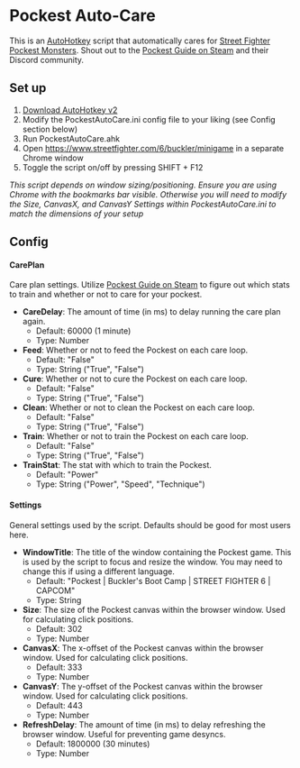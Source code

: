 # Pockest Auto-Care
This is an [AutoHotkey](https://www.autohotkey.com/) script that automatically cares for [Street Fighter Pockest Monsters](https://www.streetfighter.com/6/buckler/minigame). Shout out to the [Pockest Guide on Steam](https://steamcommunity.com/sharedfiles/filedetails/?id=3003515624&tscn=1698405122) and their Discord community.

## Set up
1. [Download AutoHotkey v2](https://www.autohotkey.com/download/ahk-v2.exe)
2. Modify the PockestAutoCare.ini config file to your liking (see Config section below)
3. Run PockestAutoCare.ahk
4. Open https://www.streetfighter.com/6/buckler/minigame in a separate Chrome window
5. Toggle the script on/off by pressing SHIFT + F12

*This script depends on window sizing/positioning. Ensure you are using Chrome with the bookmarks bar visible. Otherwise you will need to modify the Size, CanvasX, and CanvasY Settings within PockestAutoCare.ini to match the dimensions of your setup*


## Config

#### CarePlan
Care plan settings. Utilize [Pockest Guide on Steam](https://steamcommunity.com/sharedfiles/filedetails/?id=3003515624&tscn=1698405122) to figure out which stats to train and whether or not to care for your pockest.

- **CareDelay**: The amount of time (in ms) to delay running the care plan again.
    - Default: 60000 (1 minute)
    - Type: Number
- **Feed**: Whether or not to feed the Pockest on each care loop.
    - Default: "False"
    - Type: String ("True", "False")
- **Cure**: Whether or not to cure the Pockest on each care loop.
    - Default: "False"
    - Type: String ("True", "False")
- **Clean**: Whether or not to clean the Pockest on each care loop.
    - Default: "False"
    - Type: String ("True", "False")
- **Train**: Whether or not to train the Pockest on each care loop.
    - Default: "False"
    - Type: String ("True", "False")
- **TrainStat**: The stat with which to train the Pockest.
    - Default: "Power"
    - Type: String ("Power", "Speed", "Technique")

#### Settings
General settings used by the script. Defaults should be good for most users here.

- **WindowTitle**: The title of the window containing the Pockest game. This is used by the script to focus and resize the window. You may need to change this if using a different language.
    - Default: "Pockest | Buckler's Boot Camp | STREET FIGHTER 6 | CAPCOM"
    - Type: String
- **Size**: The size of the Pockest canvas within the browser window. Used for calculating click positions.
    - Default: 302
    - Type: Number
- **CanvasX**: The x-offset of the Pockest canvas within the browser window. Used for calculating click positions.
    - Default: 333
    - Type: Number
- **CanvasY**: The y-offset of the Pockest canvas within the browser window. Used for calculating click positions.
    - Default: 443
    - Type: Number
- **RefreshDelay**: The amount of time (in ms) to delay refreshing the browser window. Useful for preventing game desyncs.
    - Default: 1800000 (30 minutes)
    - Type: Number
